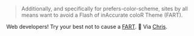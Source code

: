 ---
---

> Additionally, and specifically for prefers-color-scheme, sites by all means want to avoid a Flash of inAccurate coloR Theme (FART).

Web developers! Try your best not to cause a [FART](https://chromestatus.com/feature/5642300464037888). 💨 Via [Chris](https://chriscoyier.net/2022/11/13/its-official-💨/).
